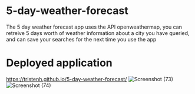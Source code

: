 # 5-day-weather-forecast
The 5 day weather forecast app uses the API openweathermap, you can retreive 5 days worth of weather information about a city you have queried, and can save your searches for the next time you use the app
# Deployed application 
https://tristenh.github.io/5-day-weather-forecast/
![Screenshot (73)](https://github.com/Tristenh/5-day-weather-forecast/assets/121472192/7a85d53e-194c-419c-a00b-95adb66c056c)
![Screenshot (74)](https://github.com/Tristenh/5-day-weather-forecast/assets/121472192/312d048e-7895-4314-aee0-1f5598496532)
